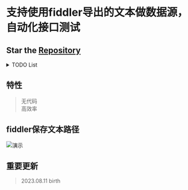 # 支持使用fiddler导出的文本做数据源，自动化接口测试
## Star the [Repository](https://github.com/nobody1121/PyAPITester)  
<details>
<summary>TODO List</summary>

- [x] 请求方法GET，内容类型none
- [x] 请求方法POST，内容类型application/x-www-form-urlencoded
- [x] 请求方法POST，内容类型application/json

</details>

## 特性
> 无代码  
> 高效率

## fiddler保存文本路径
![演示](https://github.com/nobody1121/PyAPITester2.0/blob/main/img-storage/fiddler.png)

## 重要更新  
> 2023.08.11 birth


